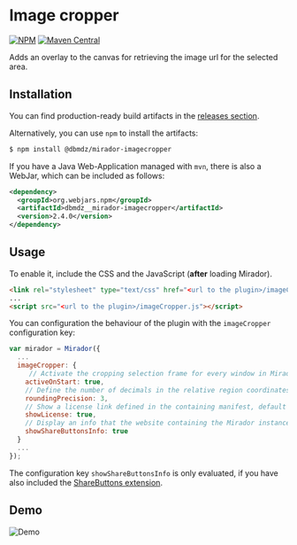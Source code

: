 # Image cropper

[![NPM](https://img.shields.io/npm/v/@dbmdz/mirador-imagecropper.svg)](https://www.npmjs.com/package/@dbmdz/mirador-imagecropper)
[![Maven Central](https://img.shields.io/maven-central/v/org.webjars.npm/dbmdz__mirador-imagecropper.svg?maxAge=2592000)](http://search.maven.org/#search%7Cga%7C1%7Ca%3A%22dbmdz__mirador-imagecropper%22)

Adds an overlay to the canvas for retrieving the image url for the selected area.

## Installation

You can find production-ready build artifacts in the [releases section](https://github.com/dbmdz/mirador-plugins/releases).

Alternatively, you can use `npm` to install the artifacts:

```sh
$ npm install @dbmdz/mirador-imagecropper
```

If you have a Java Web-Application managed with `mvn`, there is also a WebJar, which can be included as follows:

```xml
<dependency>
  <groupId>org.webjars.npm</groupId>
  <artifactId>dbmdz__mirador-imagecropper</artifactId>
  <version>2.4.0</version>
</dependency>
```

## Usage

To enable it, include the CSS and the JavaScript (**after** loading Mirador).

```html
<link rel="stylesheet" type="text/css" href="<url to the plugin>/imageCropper.css" />
...
<script src="<url to the plugin>/imageCropper.js"></script>
```

You can configuration the behaviour of the plugin with the `imageCropper` configuration key:

```js
var mirador = Mirador({
  ...
  imageCropper: {
     // Activate the cropping selection frame for every window in Mirador, default is false
    activeOnStart: true,
    // Define the number of decimals in the relative region coordinates, default is 5
    roundingPrecision: 3,
    // Show a license link defined in the containing manifest, default is false
    showLicense: true,
    // Display an info that the website containing the Mirador instance is left by clicking on the share buttons
    showShareButtonsInfo: true
  }
  ...
});
```

The configuration key `showShareButtonsInfo` is only evaluated, if you have also included the [ShareButtons extension](https://github.com/dbmdz/mirador-plugins/tree/master/ShareButtons).

## Demo

![Demo](https://thumbs.gfycat.com/UnsungExcellentIsabellinewheatear-size_restricted.gif)
